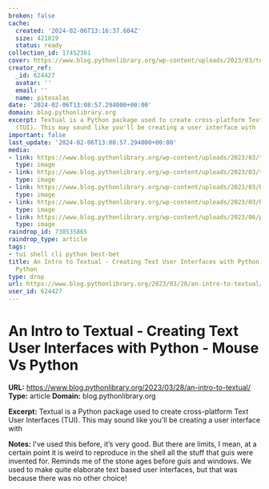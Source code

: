 ```yaml
---
broken: false
cache:
  created: '2024-02-06T13:16:37.604Z'
  size: 421019
  status: ready
collection_id: 17452361
cover: https://www.blog.pythonlibrary.org/wp-content/uploads/2023/03/textual_demo-1024x745.png
creator_ref:
  _id: 624427
  avatar: ''
  email: ''
  name: pitosalas
date: '2024-02-06T13:08:57.294000+00:00'
domain: blog.pythonlibrary.org
excerpt: Textual is a Python package used to create cross-platform Text User Interfaces
  (TUI). This may sound like you'll be creating a user interface with
important: false
last_update: '2024-02-06T13:08:57.294000+00:00'
media:
- link: https://www.blog.pythonlibrary.org/wp-content/uploads/2023/03/textual_demo-1024x745.png
  type: image
- link: https://www.blog.pythonlibrary.org/wp-content/uploads/2023/03/textual_demo.png
  type: image
- link: https://www.blog.pythonlibrary.org/wp-content/uploads/2023/03/hello_textual.png
  type: image
- link: https://www.blog.pythonlibrary.org/wp-content/uploads/2023/03/hello_textual2.png
  type: image
- link: https://www.blog.pythonlibrary.org/wp-content/uploads/2023/06/python_show_thumb.jpg
  type: image
raindrop_id: 730535865
raindrop_type: article
tags:
- tui shell cli python best-bet
title: An Intro to Textual - Creating Text User Interfaces with Python - Mouse Vs
  Python
type: drop
url: https://www.blog.pythonlibrary.org/2023/03/28/an-intro-to-textual/
user_id: 624427
---
```


# An Intro to Textual - Creating Text User Interfaces with Python - Mouse Vs Python

**URL:** https://www.blog.pythonlibrary.org/2023/03/28/an-intro-to-textual/
**Type:** article
**Domain:** blog.pythonlibrary.org

**Excerpt:** Textual is a Python package used to create cross-platform Text User Interfaces (TUI). This may sound like you'll be creating a user interface with

**Notes:**
I’ve used this before, it’s very good. But there are limits, I mean, at a certain point it is weird to reproduce in the shell all the stuff that guis were invented for. Reminds me of the stone ages before guis and windows. We used to make quite elaborate text based user interfaces, but that was because there was no other choice!

